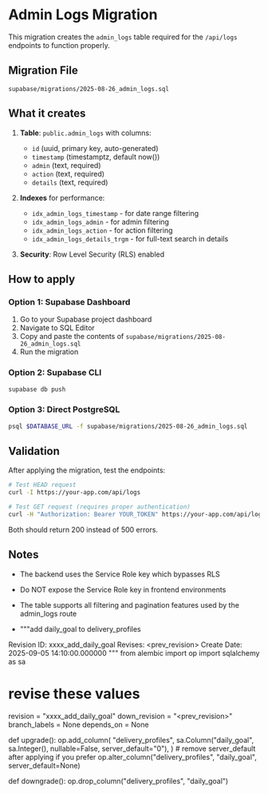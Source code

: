 # Admin Logs Migration

This migration creates the `admin_logs` table required for the `/api/logs` endpoints to function properly.

## Migration File

`supabase/migrations/2025-08-26_admin_logs.sql`

## What it creates

1. **Table**: `public.admin_logs` with columns:
   - `id` (uuid, primary key, auto-generated)
   - `timestamp` (timestamptz, default now())
   - `admin` (text, required)
   - `action` (text, required) 
   - `details` (text, required)

2. **Indexes** for performance:
   - `idx_admin_logs_timestamp` - for date range filtering
   - `idx_admin_logs_admin` - for admin filtering
   - `idx_admin_logs_action` - for action filtering
   - `idx_admin_logs_details_trgm` - for full-text search in details

3. **Security**: Row Level Security (RLS) enabled

## How to apply

### Option 1: Supabase Dashboard
1. Go to your Supabase project dashboard
2. Navigate to SQL Editor
3. Copy and paste the contents of `supabase/migrations/2025-08-26_admin_logs.sql`
4. Run the migration

### Option 2: Supabase CLI
```bash
supabase db push
```

### Option 3: Direct PostgreSQL
```bash
psql $DATABASE_URL -f supabase/migrations/2025-08-26_admin_logs.sql
```

## Validation

After applying the migration, test the endpoints:

```bash
# Test HEAD request
curl -I https://your-app.com/api/logs

# Test GET request (requires proper authentication)
curl -H "Authorization: Bearer YOUR_TOKEN" https://your-app.com/api/logs
```

Both should return 200 instead of 500 errors.

## Notes

- The backend uses the Service Role key which bypasses RLS
- Do NOT expose the Service Role key in frontend environments
- The table supports all filtering and pagination features used by the admin_logs route

- """add daily_goal to delivery_profiles

Revision ID: xxxx_add_daily_goal
Revises: <prev_revision>
Create Date: 2025-09-05 14:10:00.000000
"""
from alembic import op
import sqlalchemy as sa

# revise these values
revision = "xxxx_add_daily_goal"
down_revision = "<prev_revision>"
branch_labels = None
depends_on = None

def upgrade():
    op.add_column(
        "delivery_profiles",
        sa.Column("daily_goal", sa.Integer(), nullable=False, server_default="0"),
    )
    # remove server_default after applying if you prefer
    op.alter_column("delivery_profiles", "daily_goal", server_default=None)

def downgrade():
    op.drop_column("delivery_profiles", "daily_goal")
